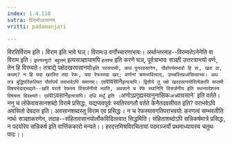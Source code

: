 ```yaml
---
index: 1.4.110
sutra: विरामोऽवसानम्
vritti: padamanjari

---
```

विरतिर्विराम इति। विराम इति भावे घञ्। विरामःउ वर्णोच्चारणाभावः। अर्थान्तरमाह--विरम्यतेऽनेनेति वा विराम इति। `कृत्यल्युटो बहुलम्` इत्यसञ्ज्ञायामपि `हलश्च` इति करणे घञ्, पूर्वत्राभावः सञ्ज्ञी उत्तरत्रान्त्यो वर्णः, तेन हि विरम्यते। तत्राद्ये पक्षेठखरवसानयोः` इति परसप्तमी, कथं पुनरवसानेन, पौर्वापर्यमभावो हि सः, खरा वा, कथम्? न हि यदा खरस्ति तदा रेफः, यदा रेफस्तदा खर्; वर्णानां क्रमभावित्वाद्, उच्चरितप्रध्वंसित्वाच्च। अथ तत्र बुद्धिपरिकल्पितं पौर्वापर्यं तदभावेऽपि समानम्। एवं `वावसाने` इत्यत्रापि। द्वितीये तु पक्षे खरवसानयोरित्येकापि सप्तमी विषयभेदाद्भद्यते--खरि परतो रेफस्य विसर्जनीयो भवति, अवसाने च रेफे स्थानिनि विसर्जनीय इति स्थन्यादेशस्य विषयता विवक्ष्यते। एवं `वाऽवसाने` इत्यत्रापि। दधिं मधुँ इति । `अणोऽप्रगृह्यस्यानुनासिकः` अत्र `वावसाने` इति वर्तते। ननु च लोकेवावसानशब्दो विरामे प्रसिद्धः, यद्यप्यवपूर्वः स्यतिरवगतौ वर्तते केनैतदवसीयत इति? पराभवेऽपि अवसितो देवदत्त इति। अवसानशब्दस्तु विराम एव प्रसिद्धः। न च रेफस्यावगतिपराभवयोः करणत्वं सम्भवतीति नार्थः सञ्ज्ञाकरणेन, तदाह--संहितावसानयोर्लोकविदितत्वात् सिद्धमिति। संहिताशब्दोऽपि सन्निकर्षमात्रे प्रसिद्धः, न पदयोरेव सन्निकर्ष इति वार्त्तिककारो मन्यते।।
हरदत्तमिश्रविरचितायां पदमञ्जर्यो प्रथमाध्यायस्य चतुथः पादः।।